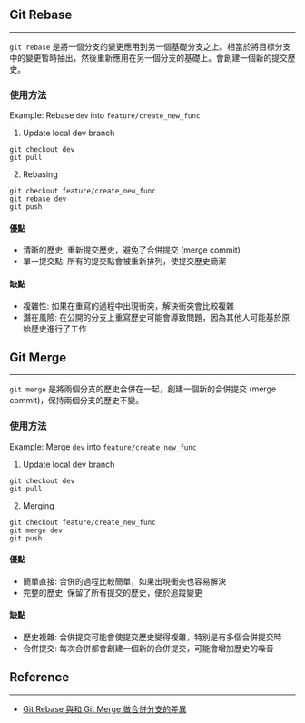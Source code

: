 ## Git Rebase
---
`git rebase` 是將一個分支的變更應用到另一個基礎分支之上。相當於將目標分支中的變更暫時抽出，然後重新應用在另一個分支的基礎上。會創建一個新的提交歷史。
### 使用方法
Example: Rebase `dev` into `feature/create_new_func` 
1. Update local dev branch
```shell
git checkout dev
git pull
```
2. Rebasing
```shell
git checkout feature/create_new_func
git rebase dev
git push
```
#### 優點
- 清晰的歷史: 重新提交歷史，避免了合併提交 (merge commit)
- 單一提交點: 所有的提交點會被重新排列，使提交歷史簡潔
#### 缺點
- 複雜性: 如果在重寫的過程中出現衝突，解決衝突會比較複雜
- 潛在風險: 在公開的分支上重寫歷史可能會導致問題，因為其他人可能基於原始歷史進行了工作
## Git Merge
---
`git merge` 是將兩個分支的歷史合併在一起，創建一個新的合併提交 (merge commit)，保持兩個分支的歷史不變。
### 使用方法
Example: Merge `dev` into `feature/create_new_func` 
1. Update local dev branch
```shell
git checkout dev
git pull
```
2. Merging
```shell
git checkout feature/create_new_func
git merge dev
git push
```
####  優點
- 簡單直接: 合併的過程比較簡單，如果出現衝突也容易解決
- 完整的歷史: 保留了所有提交的歷史，便於追蹤變更
#### 缺點
- 歷史複雜: 合併提交可能會使提交歷史變得複雜，特別是有多個合併提交時
- 合併提交: 每次合併都會創建一個新的合併提交，可能會增加歷史的噪音
## Reference
---
- [Git Rebase 與和 Git Merge 做合併分支的差異](https://medium.com/starbugs/git-%E6%88%91%E4%BB%A5%E7%82%BA%E7%9A%84-git-rebase-%E8%88%87%E5%92%8C-git-merge-%E5%81%9A%E5%90%88%E4%BD%B5%E5%88%86%E6%94%AF%E7%9A%84%E5%B7%AE%E7%95%B0-cacd3f45294d)
